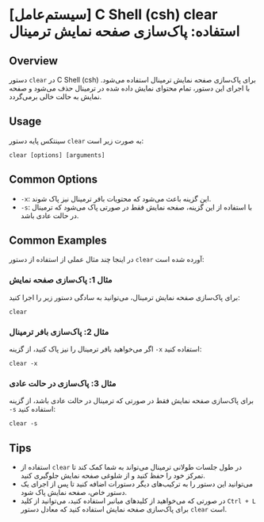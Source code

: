 # [سیستم‌عامل] C Shell (csh) clear استفاده: پاک‌سازی صفحه نمایش ترمینال

## Overview
دستور `clear` در C Shell (csh) برای پاک‌سازی صفحه نمایش ترمینال استفاده می‌شود. با اجرای این دستور، تمام محتوای نمایش داده شده در ترمینال حذف می‌شود و صفحه نمایش به حالت خالی برمی‌گردد.

## Usage
سینتکس پایه دستور `clear` به صورت زیر است:

```
clear [options] [arguments]
```

## Common Options
- `-x`: این گزینه باعث می‌شود که محتویات بافر ترمینال نیز پاک شوند.
- `-s`: با استفاده از این گزینه، صفحه نمایش فقط در صورتی پاک می‌شود که ترمینال در حالت عادی باشد.

## Common Examples
در اینجا چند مثال عملی از استفاده از دستور `clear` آورده شده است:

### مثال 1: پاک‌سازی صفحه نمایش
برای پاک‌سازی صفحه نمایش ترمینال، می‌توانید به سادگی دستور زیر را اجرا کنید:

```
clear
```

### مثال 2: پاک‌سازی بافر ترمینال
اگر می‌خواهید بافر ترمینال را نیز پاک کنید، از گزینه `-x` استفاده کنید:

```
clear -x
```

### مثال 3: پاک‌سازی در حالت عادی
برای پاک‌سازی صفحه نمایش فقط در صورتی که ترمینال در حالت عادی باشد، از گزینه `-s` استفاده کنید:

```
clear -s
```

## Tips
- استفاده از `clear` در طول جلسات طولانی ترمینال می‌تواند به شما کمک کند تا تمرکز خود را حفظ کنید و از شلوغی صفحه نمایش جلوگیری کنید.
- می‌توانید این دستور را به ترکیب‌های دیگر دستورات اضافه کنید تا پس از اجرای یک دستور خاص، صفحه نمایش پاک شود.
- در صورتی که می‌خواهید از کلیدهای میانبر استفاده کنید، می‌توانید از کلید `Ctrl + L` برای پاک‌سازی صفحه نمایش استفاده کنید که معادل دستور `clear` است.